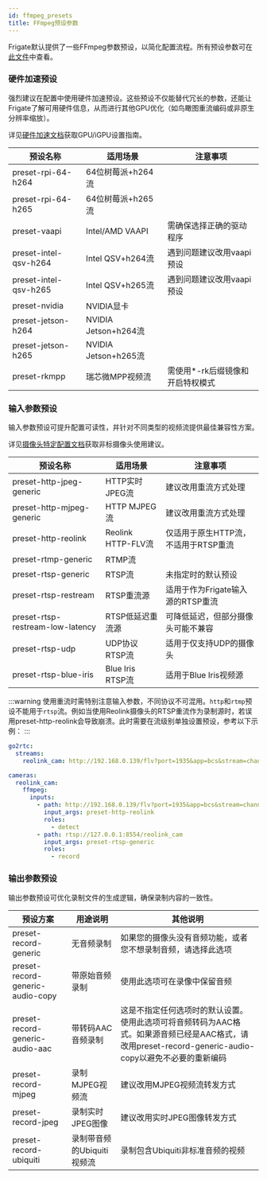 ```yaml
---
id: ffmpeg_presets
title: FFmpeg预设参数
---
```


Frigate默认提供了一些FFmpeg参数预设，以简化配置流程。所有预设参数可在[此文件](https://github.com/blakeblackshear/frigate/blob/master/frigate/ffmpeg_presets.py)中查看。

### 硬件加速预设

强烈建议在配置中使用硬件加速预设。这些预设不仅能替代冗长的参数，还能让Frigate了解可用硬件信息，从而进行其他GPU优化（如鸟瞰图重流编码或非原生分辨率缩放）。

详见[硬件加速文档](/configuration/hardware_acceleration_video.md)获取GPU/iGPU设置指南。

| 预设名称            | 适用场景                   | 注意事项                  |
|---------------------|---------------------------|--------------------------|
| preset-rpi-64-h264 | 64位树莓派+h264流         |                         |
| preset-rpi-64-h265 | 64位树莓派+h265流         |                         |
| preset-vaapi       | Intel/AMD VAAPI          | 需确保选择正确的驱动程序 |
| preset-intel-qsv-h264 | Intel QSV+h264流       | 遇到问题建议改用vaapi预设 |
| preset-intel-qsv-h265 | Intel QSV+h265流       | 遇到问题建议改用vaapi预设 |
| preset-nvidia      | NVIDIA显卡               |                         |
| preset-jetson-h264 | NVIDIA Jetson+h264流    |                         |
| preset-jetson-h265 | NVIDIA Jetson+h265流    |                         |
| preset-rkmpp     | 瑞芯微MPP视频流        | 需使用*-rk后缀镜像和开启特权模式 |

### 输入参数预设

输入参数预设可提升配置可读性，并针对不同类型的视频流提供最佳兼容性方案。

详见[摄像头特定配置文档](/configuration/camera_specific.md)获取非标摄像头使用建议。

| 预设名称                  | 适用场景                | 注意事项                                                                 |
|--------------------------|-----------------------|------------------------------------------------------------------------|
| preset-http-jpeg-generic | HTTP实时JPEG流        | 建议改用重流方式处理                                                   |
| preset-http-mjpeg-generic | HTTP MJPEG流         | 建议改用重流方式处理                                                   |
| preset-http-reolink     | Reolink HTTP-FLV流   | 仅适用于原生HTTP流，不适用于RTSP重流                                   |
| preset-rtmp-generic     | RTMP流               |                                                                        |
| preset-rtsp-generic     | RTSP流               | 未指定时的默认预设                                                     |
| preset-rtsp-restream    | RTSP重流源           | 适用于作为Frigate输入源的RTSP重流                                      |
| preset-rtsp-restream-low-latency | RTSP低延迟重流源 | 可降低延迟，但部分摄像头可能不兼容                                     |
| preset-rtsp-udp         | UDP协议RTSP流        | 适用于仅支持UDP的摄像头                                                |
| preset-rtsp-blue-iris   | Blue Iris RTSP流     | 适用于Blue Iris视频源                                                  |

:::warning
使用重流时需特别注意输入参数，不同协议不可混用。`http`和`rtmp`预设不能用于`rtsp`流。例如当使用Reolink摄像头的RTSP重流作为录制源时，若误用preset-http-reolink会导致崩溃。此时需要在流级别单独设置预设，参考以下示例：
:::

```yaml
go2rtc:
  streams:
    reolink_cam: http://192.168.0.139/flv?port=1935&app=bcs&stream=channel0_main.bcs&user=admin&password=password

cameras:
  reolink_cam:
    ffmpeg:
      inputs:
        - path: http://192.168.0.139/flv?port=1935&app=bcs&stream=channel0_ext.bcs&user=admin&password=password
          input_args: preset-http-reolink
          roles:
            - detect
        - path: rtsp://127.0.0.1:8554/reolink_cam
          input_args: preset-rtsp-generic
          roles:
            - record
```

### 输出参数预设

输出参数预设可优化录制文件的生成逻辑，确保录制内容的一致性。

| 预设方案                        | 用途说明                          | 其他说明                                                                                                                                                                                              |
| ------------------------------- | --------------------------------- | -------------------------------------------------------------------------------------------------------------------------------------------------------------------------------------------------------- |
| preset-record-generic           | 无音频录制                        | 如果您的摄像头没有音频功能，或者您不想录制音频，请选择此选项                                                                                                                 |
| preset-record-generic-audio-copy | 带原始音频录制                    | 使用此选项可在录像中保留音频                                                                                                                                                                   |
| preset-record-generic-audio-aac  | 带转码AAC音频录制                 | 这是不指定任何选项时的默认设置。使用此选项可将音频转码为AAC格式。如果源音频已经是AAC格式，请改用preset-record-generic-audio-copy以避免不必要的重新编码                                               |
| preset-record-mjpeg             | 录制MJPEG视频流                   | 建议改用MJPEG视频流转发方式                                                                                                                                                               |
| preset-record-jpeg              | 录制实时JPEG图像                  | 建议改用实时JPEG图像转发方式                                                                                                                                                                  |
| preset-record-ubiquiti          | 录制带音频的Ubiquiti视频流        | 录制包含Ubiquiti非标准音频的视频                                                                                                                                                              |
